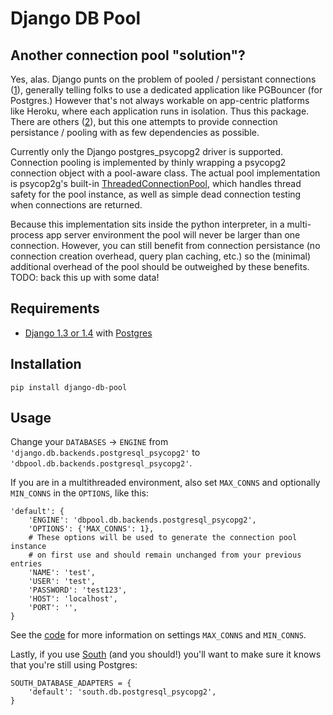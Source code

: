 Django DB Pool
=============

Another connection pool "solution"?
-----------------------------------

Yes, alas.  Django punts on the problem of pooled / persistant connections ([1][1]), generally telling folks to use a dedicated application like PGBouncer (for Postgres.)  However that's not always workable on app-centric platforms like Heroku, where each application runs in isolation.  Thus this package.  There are others ([2][2]), but this one attempts to provide connection persistance / pooling with as few dependencies as possible.

Currently only the Django postgres_psycopg2 driver is supported.  Connection pooling is implemented by thinly wrapping a psycopg2 connection object with a pool-aware class.  The actual pool implementation is psycop2g's built-in [ThreadedConnectionPool](http://initd.org/psycopg/docs/pool.html), which handles thread safety for the pool instance, as well as simple dead connection testing when connections are returned. 

Because this implementation sits inside the python interpreter, in a multi-process app server environment the pool will never be larger than one connection.  However, you can still benefit from connection persistance (no connection creation overhead, query plan caching, etc.) so the (minimal) additional overhead of the pool should be outweighed by these benefits. TODO: back this up with some data!


Requirements
------------

* [Django 1.3 or 1.4](https://www.djangoproject.com/download/) with [Postgres](http://www.postgresql.org/)


Installation
------------

    pip install django-db-pool


Usage
-----

Change your `DATABASES` -> `ENGINE` from `'django.db.backends.postgresql_psycopg2'` to 
`'dbpool.db.backends.postgresql_psycopg2'`.

If you are in a multithreaded environment, also set `MAX_CONNS` and optionally `MIN_CONNS` in the `OPTIONS`, 
like this:

    'default': {
        'ENGINE': 'dbpool.db.backends.postgresql_psycopg2',          
        'OPTIONS': {'MAX_CONNS': 1},
        # These options will be used to generate the connection pool instance
        # on first use and should remain unchanged from your previous entries
        'NAME': 'test',
        'USER': 'test',
        'PASSWORD': 'test123',
        'HOST': 'localhost',
        'PORT': '',
    }

See the [code][base] for more information on settings `MAX_CONNS` and `MIN_CONNS`.

Lastly, if you use [South](http://south.aeracode.org/) (and you should!) you'll want to make sure it knows that you're still using Postgres:

    SOUTH_DATABASE_ADAPTERS = {
        'default': 'south.db.postgresql_psycopg2',
    }

[1]: https://groups.google.com/d/topic/django-users/m1jeE4Cxr9A/discussion
[2]: https://github.com/jinzo/django-dbpool-backend
[base]: https://github.com/gmcguire/django-db-pool/blob/master/dbpool/db/backends/postgresql_psycopg2/base.py#L48-61

